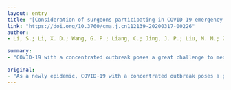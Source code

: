 ```yaml
---
layout: entry
title: "[Consideration of surgeons participating in COVID-19 emergency medical rescue]"
link: "https://doi.org/10.3760/cma.j.cn112139-20200317-00226"
author:
- Li, S.; Li, X. D.; Wang, G. P.; Liang, C.; Jing, J. P.; Liu, M. M.; Zhang, C.; Lin, T.; Zhou, Y. H.; Song, Y. Z.; Tan, C.; Wang, Q.; Fan, L.

summary:
- "COVID-19 with a concentrated outbreak poses a great challenge to medical treatment. Surgeons need to develop critical care management concepts and focus on the critical care support equipment associated with the outbreak. Some suggestions are put forward for the standardized training of resident surgeons to cultivate compound talents. This artical can lead to the thinking of how to participate in the emergency medical rescue of infectious diseases among surgeons and provide some enlightenment for future surgical education. The surgical staff are overworked and under tremendous psychological pressure is a newly a new epidemic, COVId-19."

original:
- "As a newly epidemic, COVID-19 with a concentrated outbreak poses a great challenge to medical treatment. The severe and critical patients are complex complicatied with the psychological problems, and the medical staff are overworked and under tremendous psychological pressure. The surgeon participated in emergency medical rescue could provide professional treatment for the patients combined with surgical diseases, specialized training for the non-surgeon crew, to reduce surgical-related mortality. With the advantages of good team consciousness, strong aseptic concept and good psychological quality, the surgeons can quickly adapt to and carry out rescue work under the premise of good self-protection. Surgeons need to develop critical care management concepts and focus on the critical care support equipment associated with the outbreak. Some suggestions are put forward for the standardized training of resident surgeons to cultivate compound talents. It is hoped that this artical can lead to the thinking of how to participate in the emergency medical rescue of infectious diseases among surgeons and provide some enlightenment for future surgical education."
---
```


